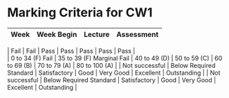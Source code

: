 


# Marking Criteria for CW1 

| Week | Week Begin | Lecture | Assessment |
| :---: | :---: | ---- | ---- |


| Fail            | Fail                      | Pass         | Pass      | Pass      | Pass      | Pass        |  
| 0 to 34 (F) Fail | 35 to 39 (F) Marginal Fail | 40 to 49 (D)    | 50 to 59 (C) | 60 to 69 (B) | 70 to 79 (A) | 80 to 100 (A) |
| Not successful  | Below Required Standard   | Satisfactory | Good      | Very Good | Excellent | Outstanding |
| Not successful  | Below Required Standard   | Satisfactory | Good      | Very Good | Excellent | Outstanding |

